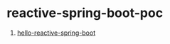 # reactive-spring-boot-poc
1. [hello-reactive-spring-boot](https://github.com/mainul35/reactive-spring-boot-poc/tree/hello-reactive-spring-boot/hello-reactive-spring-boot)